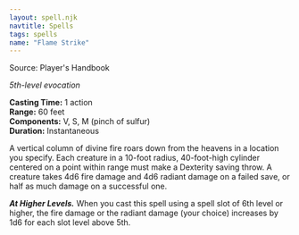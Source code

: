 ```yaml
---
layout: spell.njk
navtitle: Spells
tags: spells
name: "Flame Strike"
---
```

Source: Player's Handbook

_5th-level evocation_

**Casting Time:** 1 action  
**Range:** 60 feet  
**Components:** V, S, M (pinch of sulfur)  
**Duration:** Instantaneous

A vertical column of divine fire roars down from the heavens in a location you specify. Each creature in a 10-foot radius, 40-foot-high cylinder centered on a point within range must make a Dexterity saving throw. A creature takes 4d6 fire damage and 4d6 radiant damage on a failed save, or half as much damage on a successful one.

**_At Higher Levels._** When you cast this spell using a spell slot of 6th level or higher, the fire damage or the radiant damage (your choice) increases by 1d6 for each slot level above 5th.

